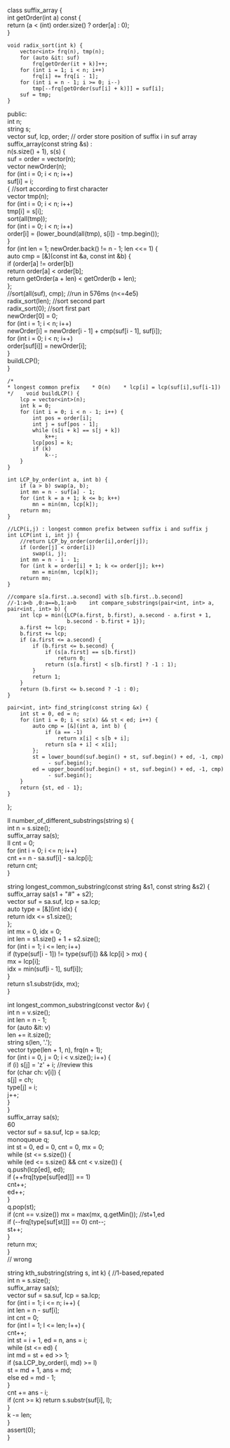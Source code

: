 class suffix_array {  
    int getOrder(int a) const {  
        return (a < (int) order.size() ? order[a] : 0);  
    }  
  
    void radix_sort(int k) {  
        vector<int> frq(n), tmp(n);  
        for (auto &it: suf)  
            frq[getOrder(it + k)]++;  
        for (int i = 1; i < n; i++)  
            frq[i] += frq[i - 1];  
        for (int i = n - 1; i >= 0; i--)  
            tmp[--frq[getOrder(suf[i] + k)]] = suf[i];  
        suf = tmp;  
    }  
  
public:  
    int n;  
    string s;  
    vector<int> suf, lcp, order; // order store position of suffix i in suf array  
    suffix_array(const string &s) :  
            n(s.size() + 1), s(s) {  
        suf = order = vector<int>(n);  
        vector<int> newOrder(n);  
        for (int i = 0; i < n; i++)  
            suf[i] = i;  
        { //sort according to first character  
            vector<int> tmp(n);  
            for (int i = 0; i < n; i++)  
                tmp[i] = s[i];  
            sort(all(tmp));  
            for (int i = 0; i < n; i++)  
                order[i] = (lower_bound(all(tmp), s[i]) - tmp.begin());  
        }  
        for (int len = 1; newOrder.back() != n - 1; len <<= 1) {  
            auto cmp = [&](const int &a, const int &b) {  
                if (order[a] != order[b])  
                    return order[a] < order[b];  
                return getOrder(a + len) < getOrder(b + len);  
            };  
            //sort(all(suf), cmp); //run in 576ms (n<=4e5)  
            radix_sort(len); //sort second part  
            radix_sort(0); //sort first part  
            newOrder[0] = 0;  
            for (int i = 1; i < n; i++)  
                newOrder[i] = newOrder[i - 1] + cmp(suf[i - 1], suf[i]);  
            for (int i = 0; i < n; i++)  
                order[suf[i]] = newOrder[i];  
        }  
        buildLCP();  
    }  
  
    /*  
    * longest common prefix    * O(n)    * lcp[i] = lcp(suf[i],suf[i-1])    */    void buildLCP() {  
        lcp = vector<int>(n);  
        int k = 0;  
        for (int i = 0; i < n - 1; i++) {  
            int pos = order[i];  
            int j = suf[pos - 1];  
            while (s[i + k] == s[j + k])  
                k++;  
            lcp[pos] = k;  
            if (k)  
                k--;  
        }  
    }  
  
    int LCP_by_order(int a, int b) {  
        if (a > b) swap(a, b);  
        int mn = n - suf[a] - 1;  
        for (int k = a + 1; k <= b; k++)  
            mn = min(mn, lcp[k]);  
        return mn;  
    }  
  
    //LCP(i,j) : longest common prefix between suffix i and suffix j  
    int LCP(int i, int j) {  
        //return LCP_by_order(order[i],order[j]);  
        if (order[j] < order[i])  
            swap(i, j);  
        int mn = n - i - 1;  
        for (int k = order[i] + 1; k <= order[j]; k++)  
            mn = min(mn, lcp[k]);  
        return mn;  
    }  
  
    //compare s[a.first..a.second] with s[b.first..b.second]  
    //-1:a<b ,0:a==b,1:a>b    int compare_substrings(pair<int, int> a, pair<int, int> b) {  
        int lcp = min({LCP(a.first, b.first), a.second - a.first + 1,  
                       b.second - b.first + 1});  
        a.first += lcp;  
        b.first += lcp;  
        if (a.first <= a.second) {  
            if (b.first <= b.second) {  
                if (s[a.first] == s[b.first])  
                    return 0;  
                return (s[a.first] < s[b.first] ? -1 : 1);  
            }  
            return 1;  
        }  
        return (b.first <= b.second ? -1 : 0);  
    }  
  
    pair<int, int> find_string(const string &x) {  
        int st = 0, ed = n;  
        for (int i = 0; i < sz(x) && st < ed; i++) {  
            auto cmp = [&](int a, int b) {  
                if (a == -1)  
                    return x[i] < s[b + i];  
                return s[a + i] < x[i];  
            };  
            st = lower_bound(suf.begin() + st, suf.begin() + ed, -1, cmp)  
                 - suf.begin();  
            ed = upper_bound(suf.begin() + st, suf.begin() + ed, -1, cmp)  
                 - suf.begin();  
        }  
        return {st, ed - 1};  
    }  
};  
  
ll number_of_different_substrings(string s) {  
    int n = s.size();  
    suffix_array sa(s);  
    ll cnt = 0;  
    for (int i = 0; i <= n; i++)  
        cnt += n - sa.suf[i] - sa.lcp[i];  
    return cnt;  
}  
  
string longest_common_substring(const string &s1, const string &s2) {  
    suffix_array sa(s1 + "#" + s2);  
    vector<int> suf = sa.suf, lcp = sa.lcp;  
    auto type = [&](int idx) {  
        return idx <= s1.size();  
    };  
    int mx = 0, idx = 0;  
    int len = s1.size() + 1 + s2.size();  
    for (int i = 1; i <= len; i++)  
        if (type(suf[i - 1]) != type(suf[i]) && lcp[i] > mx) {  
            mx = lcp[i];  
            idx = min(suf[i - 1], suf[i]);  
        }  
    return s1.substr(idx, mx);  
}  
  
int longest_common_substring(const vector<string> &v) {  
    int n = v.size();  
    int len = n - 1;  
    for (auto &it: v)  
        len += it.size();  
    string s(len, '.');  
    vector<int> type(len + 1, n), frq(n + 1);  
    for (int i = 0, j = 0; i < v.size(); i++) {  
        if (i) s[j] = 'z' + i; //review this  
        for (char ch: v[i]) {  
            s[j] = ch;  
            type[j] = i;  
            j++;  
        }  
    }  
    suffix_array sa(s);  
    60  
    vector<int> suf = sa.suf, lcp = sa.lcp;  
    monoqueue q;  
    int st = 0, ed = 0, cnt = 0, mx = 0;  
    while (st <= s.size()) {  
        while (ed <= s.size() && cnt < v.size()) {  
            q.push(lcp[ed], ed);  
            if (++frq[type[suf[ed]]] == 1)  
                cnt++;  
            ed++;  
        }  
        q.pop(st);  
        if (cnt == v.size()) mx = max(mx, q.getMin()); //st+1,ed  
        if (--frq[type[suf[st]]] == 0) cnt--;  
        st++;  
    }  
    return mx;  
}  
// wrong 
												
string kth_substring(string s, int k) { //1-based,repated  
    int n = s.size();  
    suffix_array sa(s);  
    vector<int> suf = sa.suf, lcp = sa.lcp;  
    for (int i = 1; i <= n; i++) {  
        int len = n - suf[i];  
        int cnt = 0;  
        for (int l = 1; l <= len; l++) {  
            cnt++;  
            int st = i + 1, ed = n, ans = i;  
            while (st <= ed) {  
                int md = st + ed >> 1;  
                if (sa.LCP_by_order(i, md) >= l)  
                    st = md + 1, ans = md;  
                else ed = md - 1;  
            }  
            cnt += ans - i;  
            if (cnt >= k) return s.substr(suf[i], l);  
        }  
        k -= len;  
    }  
    assert(0);  
}